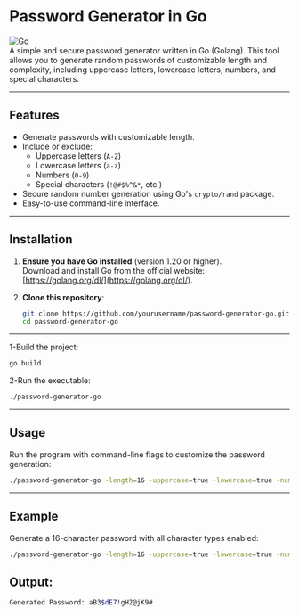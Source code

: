 # Password Generator in Go

![Go](https://img.shields.io/badge/Go-1.20+-00ADD8?logo=go)  
A simple and secure password generator written in Go (Golang). This tool allows you to generate random passwords of customizable length and complexity, including uppercase letters, lowercase letters, numbers, and special characters.

---

## Features

- Generate passwords with customizable length.
- Include or exclude:
  - Uppercase letters (`A-Z`)
  - Lowercase letters (`a-z`)
  - Numbers (`0-9`)
  - Special characters (`!@#$%^&*`, etc.)
- Secure random number generation using Go's `crypto/rand` package.
- Easy-to-use command-line interface.

---

## Installation

1. **Ensure you have Go installed** (version 1.20 or higher).  
   Download and install Go from the official website: [https://golang.org/dl/](https://golang.org/dl/).

2. **Clone this repository**:
   ```bash
   git clone https://github.com/yourusername/password-generator-go.git
   cd password-generator-go

---
1-Build the project:
   ```bash
   go build
 ```
2-Run the executable:
   ```bash
   ./password-generator-go
 ```
---
## Usage
Run the program with command-line flags to customize the password generation:
   ```bash
   ./password-generator-go -length=16 -uppercase=true -lowercase=true -numbers=true -special=true
 ```
---
## Example
Generate a 16-character password with all character types enabled:
   ```bash
./password-generator-go -length=16 -uppercase=true -lowercase=true -numbers=true -special=true
```
## Output:
   ```bash
Generated Password: aB3$dE7!gH2@jK9#
```
